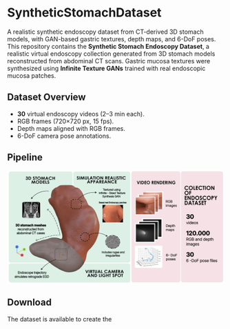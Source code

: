 # SyntheticStomachDataset
A realistic synthetic endoscopy dataset from CT-derived 3D stomach models, with GAN-based gastric textures, depth maps, and 6-DoF poses.
This repository contains the **Synthetic Stomach Endoscopy Dataset**, a realistic virtual endoscopy collection generated from 3D stomach models reconstructed from abdominal CT scans. Gastric mucosa textures were synthesized using **Infinite Texture GANs** trained with real endoscopic mucosa patches.

## Dataset Overview
- **30** virtual endoscopy videos (2–3 min each).
- RGB frames (720×720 px, 15 fps).
- Depth maps aligned with RGB frames.
- 6-DoF camera pose annotations.

## Pipeline
![Pipeline](pipeline.png)

## Download
The dataset is available to create the 

